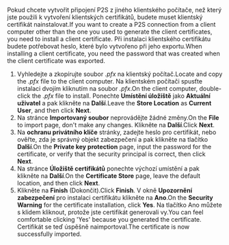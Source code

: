 <span data-ttu-id="9f1f6-101">Pokud chcete vytvořit připojení P2S z jiného klientského počítače, než který jste použili k vytvoření klientských certifikátů, budete muset klientský certifikát nainstalovat.</span><span class="sxs-lookup"><span data-stu-id="9f1f6-101">If you want to create a P2S connection from a client computer other than the one you used to generate the client certificates, you need to install a client certificate.</span></span> <span data-ttu-id="9f1f6-102">Při instalaci klientského certifikátu budete potřebovat heslo, které bylo vytvořeno při jeho exportu.</span><span class="sxs-lookup"><span data-stu-id="9f1f6-102">When installing a client certificate, you need the password that was created when the client certificate was exported.</span></span>

1. <span data-ttu-id="9f1f6-103">Vyhledejte a zkopírujte soubor *.pfx* na klientský počítač.</span><span class="sxs-lookup"><span data-stu-id="9f1f6-103">Locate and copy the *.pfx* file to the client computer.</span></span> <span data-ttu-id="9f1f6-104">Na klientském počítači spusťte instalaci dvojím kliknutím na soubor *.pfx*.</span><span class="sxs-lookup"><span data-stu-id="9f1f6-104">On the client computer, double-click the *.pfx* file to install.</span></span> <span data-ttu-id="9f1f6-105">Ponechte **Umístění úložiště** jako **Aktuální uživatel** a pak klikněte na **Další**.</span><span class="sxs-lookup"><span data-stu-id="9f1f6-105">Leave the **Store Location** as **Current User**, and then click **Next**.</span></span>
2. <span data-ttu-id="9f1f6-106">Na stránce **Importovaný soubor** neprovádějte žádné změny.</span><span class="sxs-lookup"><span data-stu-id="9f1f6-106">On the **File** to import page, don't make any changes.</span></span> <span data-ttu-id="9f1f6-107">Klikněte na **Další**.</span><span class="sxs-lookup"><span data-stu-id="9f1f6-107">Click **Next**.</span></span>
3. <span data-ttu-id="9f1f6-108">Na **ochranu privátního klíče** stránky, zadejte heslo pro certifikát, nebo ověřte, zda je správný objekt zabezpečení a pak klikněte na tlačítko **Další**.</span><span class="sxs-lookup"><span data-stu-id="9f1f6-108">On the **Private key protection** page, input the password for the certificate, or verify that the security principal is correct, then click **Next**.</span></span>
4. <span data-ttu-id="9f1f6-109">Na stránce **Úložiště certifikátů** ponechte výchozí umístění a pak klikněte na **Další**.</span><span class="sxs-lookup"><span data-stu-id="9f1f6-109">On the **Certificate Store** page, leave the default location, and then click **Next**.</span></span>
5. <span data-ttu-id="9f1f6-110">Klikněte na **Finish** (Dokončit).</span><span class="sxs-lookup"><span data-stu-id="9f1f6-110">Click **Finish**.</span></span> <span data-ttu-id="9f1f6-111">V okně **Upozornění zabezpečení** pro instalaci certifikátu klikněte na **Ano**.</span><span class="sxs-lookup"><span data-stu-id="9f1f6-111">On the **Security Warning** for the certificate installation, click **Yes**.</span></span> <span data-ttu-id="9f1f6-112">Na tlačítko Ano můžete s klidem kliknout, protože jste certifikát generovali vy.</span><span class="sxs-lookup"><span data-stu-id="9f1f6-112">You can feel comfortable clicking 'Yes' because you generated the certificate.</span></span> <span data-ttu-id="9f1f6-113">Certifikát se teď úspěšně naimportoval.</span><span class="sxs-lookup"><span data-stu-id="9f1f6-113">The certificate is now successfully imported.</span></span>